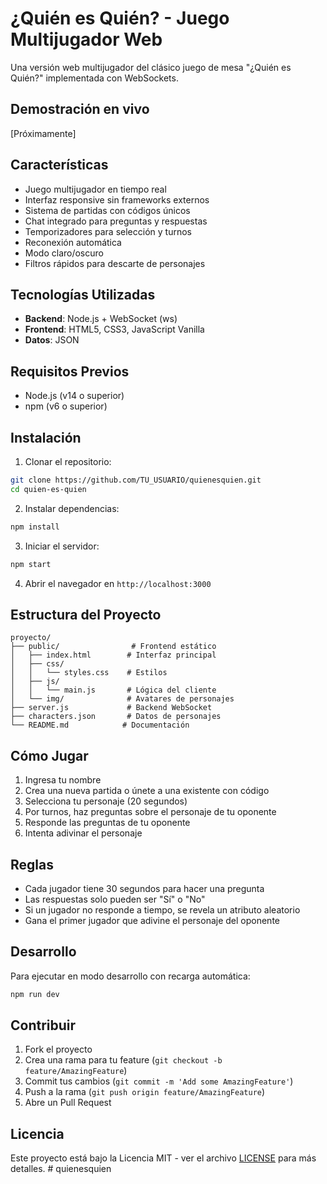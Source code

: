 # ¿Quién es Quién? - Juego Multijugador Web

Una versión web multijugador del clásico juego de mesa "¿Quién es Quién?" implementada con WebSockets.

## Demostración en vivo

[Próximamente]

## Características

- Juego multijugador en tiempo real
- Interfaz responsive sin frameworks externos
- Sistema de partidas con códigos únicos
- Chat integrado para preguntas y respuestas
- Temporizadores para selección y turnos
- Reconexión automática
- Modo claro/oscuro
- Filtros rápidos para descarte de personajes

## Tecnologías Utilizadas

- **Backend**: Node.js + WebSocket (ws)
- **Frontend**: HTML5, CSS3, JavaScript Vanilla
- **Datos**: JSON

## Requisitos Previos

- Node.js (v14 o superior)
- npm (v6 o superior)

## Instalación

1. Clonar el repositorio:
```bash
git clone https://github.com/TU_USUARIO/quienesquien.git
cd quien-es-quien
```

2. Instalar dependencias:
```bash
npm install
```

3. Iniciar el servidor:
```bash
npm start
```

4. Abrir el navegador en `http://localhost:3000`

## Estructura del Proyecto

```
proyecto/
├── public/                # Frontend estático
│   ├── index.html        # Interfaz principal
│   ├── css/
│   │   └── styles.css    # Estilos
│   ├── js/
│   │   └── main.js       # Lógica del cliente
│   └── img/              # Avatares de personajes
├── server.js             # Backend WebSocket
├── characters.json       # Datos de personajes
└── README.md            # Documentación
```

## Cómo Jugar

1. Ingresa tu nombre
2. Crea una nueva partida o únete a una existente con código
3. Selecciona tu personaje (20 segundos)
4. Por turnos, haz preguntas sobre el personaje de tu oponente
5. Responde las preguntas de tu oponente
6. Intenta adivinar el personaje

## Reglas

- Cada jugador tiene 30 segundos para hacer una pregunta
- Las respuestas solo pueden ser "Sí" o "No"
- Si un jugador no responde a tiempo, se revela un atributo aleatorio
- Gana el primer jugador que adivine el personaje del oponente

## Desarrollo

Para ejecutar en modo desarrollo con recarga automática:
```bash
npm run dev
```

## Contribuir

1. Fork el proyecto
2. Crea una rama para tu feature (`git checkout -b feature/AmazingFeature`)
3. Commit tus cambios (`git commit -m 'Add some AmazingFeature'`)
4. Push a la rama (`git push origin feature/AmazingFeature`)
5. Abre un Pull Request

## Licencia

Este proyecto está bajo la Licencia MIT - ver el archivo [LICENSE](LICENSE) para más detalles. # quienesquien
